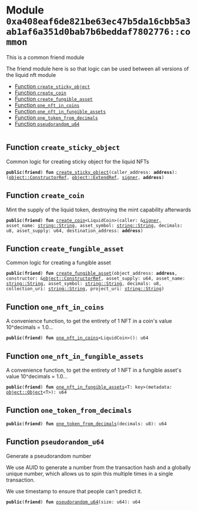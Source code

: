 
<a id="0xa408eaf6de821be63ec47b5da16cbb5a3ab1af6a351d0bab7b6beddaf7802776_common"></a>

# Module `0xa408eaf6de821be63ec47b5da16cbb5a3ab1af6a351d0bab7b6beddaf7802776::common`

This is a common friend module

The friend module here is so that logic can be used between all versions of the liquid nft module


-  [Function `create_sticky_object`](#0xa408eaf6de821be63ec47b5da16cbb5a3ab1af6a351d0bab7b6beddaf7802776_common_create_sticky_object)
-  [Function `create_coin`](#0xa408eaf6de821be63ec47b5da16cbb5a3ab1af6a351d0bab7b6beddaf7802776_common_create_coin)
-  [Function `create_fungible_asset`](#0xa408eaf6de821be63ec47b5da16cbb5a3ab1af6a351d0bab7b6beddaf7802776_common_create_fungible_asset)
-  [Function `one_nft_in_coins`](#0xa408eaf6de821be63ec47b5da16cbb5a3ab1af6a351d0bab7b6beddaf7802776_common_one_nft_in_coins)
-  [Function `one_nft_in_fungible_assets`](#0xa408eaf6de821be63ec47b5da16cbb5a3ab1af6a351d0bab7b6beddaf7802776_common_one_nft_in_fungible_assets)
-  [Function `one_token_from_decimals`](#0xa408eaf6de821be63ec47b5da16cbb5a3ab1af6a351d0bab7b6beddaf7802776_common_one_token_from_decimals)
-  [Function `pseudorandom_u64`](#0xa408eaf6de821be63ec47b5da16cbb5a3ab1af6a351d0bab7b6beddaf7802776_common_pseudorandom_u64)


<pre><code></code></pre>



<a id="0xa408eaf6de821be63ec47b5da16cbb5a3ab1af6a351d0bab7b6beddaf7802776_common_create_sticky_object"></a>

## Function `create_sticky_object`

Common logic for creating sticky object for the liquid NFTs


<pre><code><b>public</b>(<b>friend</b>) <b>fun</b> <a href="common.md#0xa408eaf6de821be63ec47b5da16cbb5a3ab1af6a351d0bab7b6beddaf7802776_common_create_sticky_object">create_sticky_object</a>(caller_address: <b>address</b>): (<a href="_ConstructorRef">object::ConstructorRef</a>, <a href="_ExtendRef">object::ExtendRef</a>, <a href="">signer</a>, <b>address</b>)
</code></pre>



<a id="0xa408eaf6de821be63ec47b5da16cbb5a3ab1af6a351d0bab7b6beddaf7802776_common_create_coin"></a>

## Function `create_coin`

Mint the supply of the liquid token, destroying the mint capability afterwards


<pre><code><b>public</b>(<b>friend</b>) <b>fun</b> <a href="common.md#0xa408eaf6de821be63ec47b5da16cbb5a3ab1af6a351d0bab7b6beddaf7802776_common_create_coin">create_coin</a>&lt;LiquidCoin&gt;(caller: &<a href="">signer</a>, asset_name: <a href="_String">string::String</a>, asset_symbol: <a href="_String">string::String</a>, decimals: u8, asset_supply: u64, destination_address: <b>address</b>)
</code></pre>



<a id="0xa408eaf6de821be63ec47b5da16cbb5a3ab1af6a351d0bab7b6beddaf7802776_common_create_fungible_asset"></a>

## Function `create_fungible_asset`

Common logic for creating a fungible asset


<pre><code><b>public</b>(<b>friend</b>) <b>fun</b> <a href="common.md#0xa408eaf6de821be63ec47b5da16cbb5a3ab1af6a351d0bab7b6beddaf7802776_common_create_fungible_asset">create_fungible_asset</a>(object_address: <b>address</b>, constructor: &<a href="_ConstructorRef">object::ConstructorRef</a>, asset_supply: u64, asset_name: <a href="_String">string::String</a>, asset_symbol: <a href="_String">string::String</a>, decimals: u8, collection_uri: <a href="_String">string::String</a>, project_uri: <a href="_String">string::String</a>)
</code></pre>



<a id="0xa408eaf6de821be63ec47b5da16cbb5a3ab1af6a351d0bab7b6beddaf7802776_common_one_nft_in_coins"></a>

## Function `one_nft_in_coins`

A convenience function, to get the entirety of 1 NFT in a coin's value
10^decimals = 1.0...


<pre><code><b>public</b>(<b>friend</b>) <b>fun</b> <a href="common.md#0xa408eaf6de821be63ec47b5da16cbb5a3ab1af6a351d0bab7b6beddaf7802776_common_one_nft_in_coins">one_nft_in_coins</a>&lt;LiquidCoin&gt;(): u64
</code></pre>



<a id="0xa408eaf6de821be63ec47b5da16cbb5a3ab1af6a351d0bab7b6beddaf7802776_common_one_nft_in_fungible_assets"></a>

## Function `one_nft_in_fungible_assets`

A convenience function, to get the entirety of 1 NFT in a fungible asset's value
10^decimals = 1.0...


<pre><code><b>public</b>(<b>friend</b>) <b>fun</b> <a href="common.md#0xa408eaf6de821be63ec47b5da16cbb5a3ab1af6a351d0bab7b6beddaf7802776_common_one_nft_in_fungible_assets">one_nft_in_fungible_assets</a>&lt;T: key&gt;(metadata: <a href="_Object">object::Object</a>&lt;T&gt;): u64
</code></pre>



<a id="0xa408eaf6de821be63ec47b5da16cbb5a3ab1af6a351d0bab7b6beddaf7802776_common_one_token_from_decimals"></a>

## Function `one_token_from_decimals`



<pre><code><b>public</b>(<b>friend</b>) <b>fun</b> <a href="common.md#0xa408eaf6de821be63ec47b5da16cbb5a3ab1af6a351d0bab7b6beddaf7802776_common_one_token_from_decimals">one_token_from_decimals</a>(decimals: u8): u64
</code></pre>



<a id="0xa408eaf6de821be63ec47b5da16cbb5a3ab1af6a351d0bab7b6beddaf7802776_common_pseudorandom_u64"></a>

## Function `pseudorandom_u64`

Generate a pseudorandom number

We use AUID to generate a number from the transaction hash and a globally unique
number, which allows us to spin this multiple times in a single transaction.

We use timestamp to ensure that people can't predict it.


<pre><code><b>public</b>(<b>friend</b>) <b>fun</b> <a href="common.md#0xa408eaf6de821be63ec47b5da16cbb5a3ab1af6a351d0bab7b6beddaf7802776_common_pseudorandom_u64">pseudorandom_u64</a>(size: u64): u64
</code></pre>
